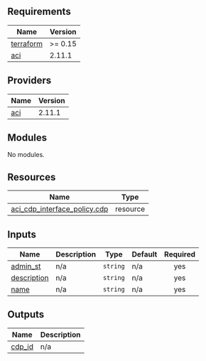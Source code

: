## Requirements

| Name | Version |
|------|---------|
| <a name="requirement_terraform"></a> [terraform](#requirement\_terraform) | >= 0.15 |
| <a name="requirement_aci"></a> [aci](#requirement\_aci) | 2.11.1 |

## Providers

| Name | Version |
|------|---------|
| <a name="provider_aci"></a> [aci](#provider\_aci) | 2.11.1 |

## Modules

No modules.

## Resources

| Name | Type |
|------|------|
| [aci_cdp_interface_policy.cdp](https://registry.terraform.io/providers/ciscodevnet/aci/2.11.1/docs/resources/cdp_interface_policy) | resource |

## Inputs

| Name | Description | Type | Default | Required |
|------|-------------|------|---------|:--------:|
| <a name="input_admin_st"></a> [admin\_st](#input\_admin\_st) | n/a | `string` | n/a | yes |
| <a name="input_description"></a> [description](#input\_description) | n/a | `string` | n/a | yes |
| <a name="input_name"></a> [name](#input\_name) | n/a | `string` | n/a | yes |

## Outputs

| Name | Description |
|------|-------------|
| <a name="output_cdp_id"></a> [cdp\_id](#output\_cdp\_id) | n/a |
